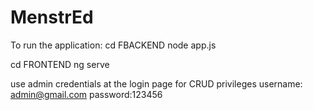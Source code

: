 # MenstrEd

To run the application:
cd FBACKEND
node app.js

cd FRONTEND
ng serve

use admin credentials at the login page for CRUD privileges
username: admin@gmail.com
password:123456
